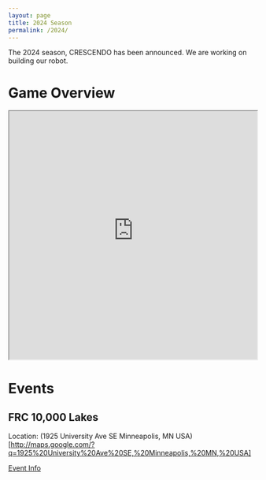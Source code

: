 ```yaml
---
layout: page
title: 2024 Season
permalink: /2024/
---
```

The 2024 season, CRESCENDO has been announced. We are working on building our robot.

# Game Overview

<iframe src="https://firstfrc.blob.core.windows.net/frc2024/Manual/Sections/2024GameManual-04GameOverview.pdf" style="width:100%;aspect-ratio:1"></iframe>

# Events

## FRC 10,000 Lakes
Location:
(1925 University Ave SE Minneapolis, MN USA)[http://maps.google.com/?q=1925%20University%20Ave%20SE,%20Minneapolis,%20MN,%20USA]

[Event Info](https://frc-events.firstinspires.org/2024/MNMI)
